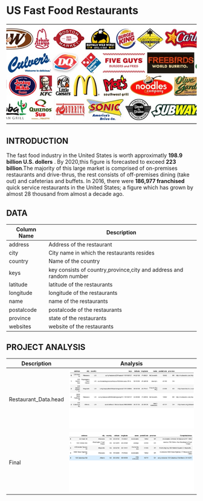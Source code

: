 # US Fast Food Restaurants
![fastfood](images/fastfood.jpg)

## INTRODUCTION
The fast food industry in the United States is worth approximatly __198.9 billion U.S. dollers__ . By 2020,this figure is forecasted to exceed __223 billion__.The majority of this large market is comprised of on-premises restaurants and drive-thrus, the rest consists of off-premises dining (take out) and cafeterias and buffets. 
In 2016, there were __186,977 franchised__ quick service restaurants in the United States; a figure which has grown by almost 28 thousand from almost a decade ago.

## DATA

  | Column Name | Description |
  | --- | --- |
  | address | Address of the restaurant |
  | city | City name in which the restaurants resides |
  | country | Name of the country |
  | keys | key consists of country,province,city and address and random number |
  | latitude | latitude of the restaurants |
   | longitude | longitude of the restaurants |
   | name | name of the restaurants |
   | postalcode | postalcode of the restaurants |
   | province | state of the restaurants | 
   | websites | website of the restaurants |

## PROJECT ANALYSIS
| Description | Analysis |
| --- | --- |
| Restaurant_Data.head | ![Data](images/Data.png) |
| Final | ![final](images/final.png) |
